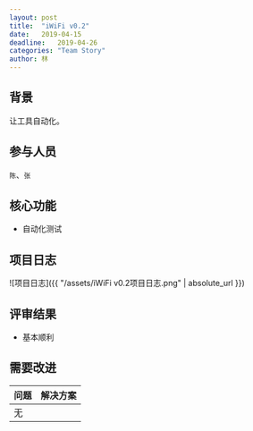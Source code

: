 ```yaml
---
layout: post
title:  "iWiFi v0.2"
date:   2019-04-15
deadline:   2019-04-26
categories: "Team Story"
author: 林
---
```

## 背景
让工具自动化。

## 参与人员
`陈`、`张`

## 核心功能
- 自动化测试

## 项目日志
![项目日志]({{ "/assets/iWiFi v0.2项目日志.png" | absolute_url }})

## 评审结果
- 基本顺利

## 需要改进

|问题|解决方案|
|:-|:-|
|无||